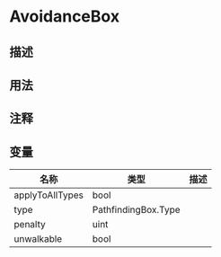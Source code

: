 # AvoidanceBox
## 描述

## 用法

## 注释

## 变量
| 名称 | 类型 | 描述 |
| ----------- | ----------- | ----------- |
| applyToAllTypes  | bool |  |  
| type | PathfindingBox.Type |  |  
| penalty  | uint |  |  
| unwalkable  | bool |  |  
